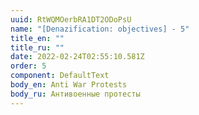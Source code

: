 ```yaml
---
uuid: RtWQMOerbRA1DT2ODoPsU
name: "[Denazification: objectives] - 5"
title_en: ""
title_ru: ""
date: 2022-02-24T02:55:10.581Z
order: 5
component: DefaultText
body_en: Anti War Protests
body_ru: Антивоенные протесты
---
```

